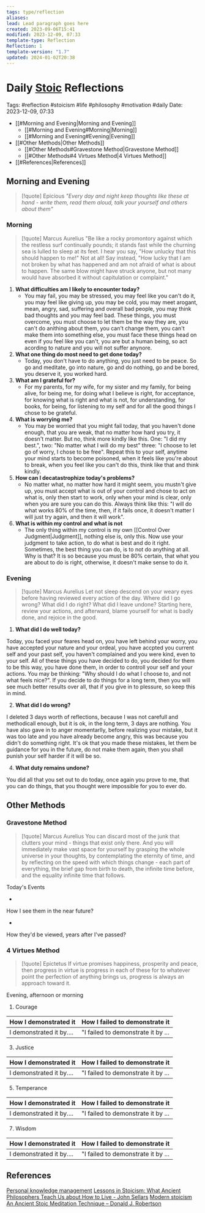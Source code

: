 ```yaml
---
tags: type/reflection
aliases: 
lead: Lead paragraph goes here
created: 2023-09-06T15:41
modified: 2023-12-09, 07:33
template-type: Reflection
Reflection: 1
template-version: "1.7"
updated: 2024-01-02T20:38
---
```



# Daily [Stoic](../SLIP-BOX/Stoicism.md) Reflections

Tags:  #reflection #stoicism #life #philosophy #motivation #daily 
Date: 2023-12-09, 07:33

- [[#Morning and Evening|Morning and Evening]]
	- [[#Morning and Evening#Morning|Morning]]
	- [[#Morning and Evening#Evening|Evening]]
- [[#Other Methods|Other Methods]]
	- [[#Other Methods#Gravestone Method|Gravestone Method]]
	- [[#Other Methods#4 Virtues Method|4 Virtues Method]]
- [[#References|References]]


## Morning and Evening

> [!quote] Epicious 
> _"Every day and night keep thoughts like these at hand - write them, read them aloud, talk your yourself and others about them"_

### Morning

> [!quote] Marcus Aurelius
> "Be like a rocky promontory against which the restless surf continually pounds; it stands fast while the churning sea is lulled to sleep at its feet. I hear you say, "How unlucky that this should happen to me!" Not at all! Say instead, "How lucky that I am not broken by what has happened and am not afraid of what is about to happen. The same blow might have struck anyone, but not many would have absorbed it without capitulation or complaint."

1. **What difficulties am I likely to encounter today?**
	-  You may fail, you may be stressed, you may feel like you can't do it, you may feel like giving up, you may be cold, you may meet arogant, mean, angry, sad, suffering and overall bad people, you may think bad thoughts and you may feel bad. These things, you must overcome, you must choose to let them be the way they are, you can't do anithing about them, you can't change them, you can't make them into something else, you must face these things head on even if you feel like you can't, you are but a human being, so act acording to nature and you will not suffer anynore. 
2. **What one thing do most need to get done today?**
	- Today, you don't have to do anything, you just need to be peace. So go and meditate, go into nature, go and do nothing, go and be bored, you deserve it, you worked hard.
1. **What am I grateful for?**
	- For my parents, for my wife, for my sister and my family, for being alive, for being me, for doing what I believe is right, for acceptance, for knowing what is right and what is not, for understanding, for books, for being, for listening to my self and for all the good things I chose to be grateful. 
2. **What is worrying me?**
	- You may be worried that you might fail today, that you haven't done enough, that you are weak, that no matter how hard you try, it doesn't matter. But no, think more kindly like this. One: "I did my best.", two: "No matter what I will do my best" three: "I choose to let go of worry, I chose to be free". Repeat this to your self, anytime your mind starts to become poisoned, when it feels like you're about to break, when you feel like you can't do this, think like that and think kindly.
3. **How can I decatastrophize today's problems?**
	- No matter what, no matter how hard it might seem, you mustn't give up, you must accept what is out of your control and chose to act on what is, only then start to work, only when your mind is clear, only when you are sure you can do this. Always think like this: "I will do what works 80% of the time, then, if it fails once, it doesn't matter I will just try again, and then it will work".
4. **What is within my control and what is not**
	- The only thing within my control is my own [[Control Over Judgment|Judgment]], nothing else is, only this. Now use your judgment to take action, to do what is best and do it right. Sometimes, the best thing you can do, is to not do anything at all. Why is that? It is so because you must be 80% certain, that what you are about to do is right, otherwise, it doesn't make sense to do it.

### Evening

> [!quote] Marcus Aurelius
> Let not sleep descend on your weary eyes before having reviewed every action of the day. Where did I go wrong? What did I do right? What did I leave undone? Starting here, review your actions, and afterward, blame yourself for what is badly done, and rejoice in the good.

1. **What did I do well today?**

Today, you faced your feares head on, you have left behind your worry, you have accepted your nature and your ordeal, you have accpted you current self and your past self, you haven't complained and you were kind, even to your self. All of these things you have decided to do, you decided for them to be this way, you have done them, in order to controll your self and your actions. You may be thinking: "Why should I do what I choose to, and not what feels nice?". If you decide to do things for a long term, then you will see much better results over all, that if you give in to plessure, so keep this in mind.

2. **What did I do wrong?**

I deleted 3 days worth of reflections, because I was not carefull and methodicall enough, but it is ok, in the long term, 3 days are nothing. You have also gave in to anger momentarlly, before realizing your mistake, but it was too late and you have already become angry, this was because you didn't do something right. It's ok that you made these mistakes, let them be guidance for you in the future, do not make them again, then you shall punish your self harder if it will be so.

4. **What duty remains undone?**

You did all that you set out to do today, once again you prove to me, that you can do things, that you thought were impossible for you to ever do.

## Other Methods

### Gravestone Method

> [!quote] Marcus Aurelius
> You can discard most of the junk that clutters your mind - things that exist only there. And you will immediately make vast space for yourself by grasping the whole universe in your thoughts, by contemplating the eternity of time, and by reflecting on the speed with which things change - each part of everything, the brief gap from birth to death, the infinite time before, and the equality infinite time that follows. 

Today's Events 

-

How I see them in the near future? 

-

How they'd be viewed, years after I've passed?

### 4 Virtues Method

> [!quote] Epictetus 
> If virtue promises happiness, prosperity and peace, then progress in virtue is progress in each of these for to whatever point the perfection of anything brings us, progress is always an approach toward it.

Evening, afternoon or morning

1. Courage 

| How I demonstrated it  | How I failed to demonstrate it |
| ------------------- | ---------------- |
| I demonstrated it by....                 | "I failed to demonstrate it by ...              |

3. Justice

| How I demonstrated it  | How I failed to demonstrate it |
| ------------------- | ---------------- |
| I demonstrated it by....                 | "I failed to demonstrate it by ...             

5. Temperance

| How I demonstrated it  | How I failed to demonstrate it |
| ------------------- | ---------------- |
| I demonstrated it by....                 | "I failed to demonstrate it by ...             

7. Wisdom

| How I demonstrated it  | How I failed to demonstrate it |
| ------------------- | ---------------- |
| I demonstrated it by....                 | "I failed to demonstrate it by ...             

## References

[Personal knowledge management](Personal%20knowledge%20management.md)
[Lessons in Stoicism: What Ancient Philosophers Teach Us about How to Live - John Sellars](https://books.google.cz/books/about/Lessons_in_Stoicism.html?id=ky84zQEACAAJ&redir_esc=y)
[Modern stoicism](https://modernstoicism.com/)
[An Ancient Stoic Meditation Technique – Donald J. Robertson](https://donaldrobertson.name/2017/03/22/an-ancient-stoic-meditation-technique/)


